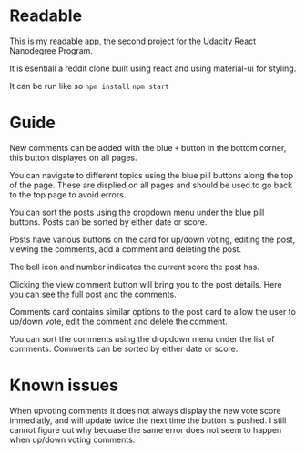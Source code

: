 # Readable

This is my readable app, the second project for the Udacity React Nanodegree Program.

It is esentiall a reddit clone built using react and using material-ui for styling.

It can be run like so
`npm install`
`npm start`

# Guide

New comments can be added with the blue `+` button in the bottom corner, this button displayes on all pages.

You can navigate to different topics using the blue pill buttons along the top of the page. These are displied on all pages and should be used to go back to the top page to avoid errors.

You can sort the posts using the dropdown menu under the blue pill buttons. Posts can be sorted by either date or score.

Posts have various buttons on the card for up/down voting, editing the post, viewing the comments, add a comment and deleting the post.

The bell icon and number indicates the current score the post has.

Clicking the view comment button will bring you to the post details. Here you can see the full post and the comments.

Comments card contains similar options to the post card to allow the user to up/down vote, edit the comment and delete the comment.

You can sort the comments using the dropdown menu under the list of comments. Comments can be sorted by either date or score.

# Known issues

When upvoting comments it does not always display the new vote score immediatly, and will update twice the next time the button is pushed. I still cannot figure out why becuase the same error does not seem to happen when up/down voting comments.
